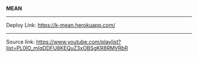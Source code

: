 **MEAN**
___
Deploy Link: https://k-mean.herokuapp.com/

___
Source link: https://www.youtube.com/playlist?list=PL0lO_mIqDDFU8KEQuZ3xOBSgKR8RMVRbR
